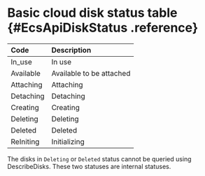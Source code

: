 # Basic cloud disk status table {#EcsApiDiskStatus .reference}

|Code|Description|
|:---|:----------|
|In\_use|In use|
|Available|Available to be attached|
|Attaching|Attaching|
|Detaching|Detaching|
|Creating|Creating|
|Deleting|Deleting|
|Deleted|Deleted|
|ReIniting|Initializing|

The disks in `Deleting` or `Deleted` status cannot be queried using DescribeDisks. These two statuses are internal statuses.

